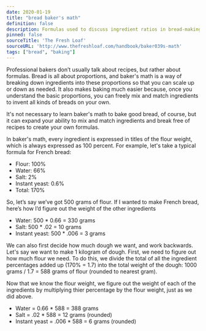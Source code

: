 ```yaml
---
date: 2020-01-19
title: "bread baker's math"
definition: false
description: Formulas used to discuss ingredient ratios in bread-making
pinned: false
sourceTitle: 'The Fresh Loaf'
sourceURL: 'http://www.thefreshloaf.com/handbook/baker039s-math'
tags: ["bread", "baking"]
---
```


Professional bakers don’t usually talk about recipes, but rather about formulas. Bread is all about proportions, and baker's math is a way of breaking down ingredients into these proportions so that you can scale up or down as needed. It also makes baking much easier because, once you understand the basic proportions, you can freely mix and match ingredients to invent all kinds of breads on your own.

It's not necessary to learn baker's math to bake good bread, of course, but it can expand your ability to mix and match ingredients and break free of recipes to create your own formulas.

In baker's math, every ingredient is expressed in titles of the flour weight, which is always expressed as 100 percent. For example, let's take a typical formula for French bread:

- Flour: 100%
- Water: 66%
- Salt: 2%
- Instant yeast: 0.6%
- Total: 170%

So, let’s say we’ve got 500 grams of flour. If I wanted to make French bread, here’s how I’d figure out the weight of the other ingredients

- Water: 500 \* 0.66 = 330 grams
- Salt: 500 \* .02 = 10 grams
- Instant yeast: 500 \* .006 = 3 grams

We can also first decide how much dough we want, and work backwards. Let's say we want to make 1 kilogram of dough. First, we need to figure out how much flour we need. To do this, we divide the total of all the ingredient percentages added up (170% = 1.7) into the total weight of the dough: 1000 grams / 1.7 = 588 grams of flour (rounded to nearest gram).

Now that we know the flour weight, we figure out the weight of each of the ingredients by multiplying thier percentage by the flour weight, just as we did above.

- Water = 0.66 \* 588 = 388 grams
- Salt = .02 \* 588 = 12 grams (rounded)
- Instant yeast = .006 \* 588 = 6 grams (rounded)
